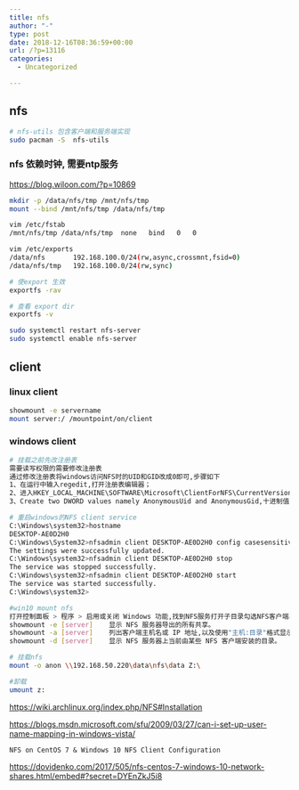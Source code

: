 ```yaml
---
title: nfs
author: "-"
type: post
date: 2018-12-16T08:36:59+00:00
url: /?p=13116
categories:
  - Uncategorized

---
```

## nfs
```bash
# nfs-utils 包含客户端和服务端实现
sudo pacman -S  nfs-utils

```

### nfs 依赖时钟, 需要ntp服务

<https://blog.wiloon.com/?p=10869>

```bash
mkdir -p /data/nfs/tmp /mnt/nfs/tmp
mount --bind /mnt/nfs/tmp /data/nfs/tmp

vim /etc/fstab
/mnt/nfs/tmp /data/nfs/tmp  none   bind   0   0

vim /etc/exports
/data/nfs       192.168.100.0/24(rw,async,crossmnt,fsid=0)
/data/nfs/tmp   192.168.100.0/24(rw,sync)

# 使export 生效
exportfs -rav

# 查看 export dir
exportfs -v

sudo systemctl restart nfs-server
sudo systemctl enable nfs-server
```

## client

### linux client
```bash
showmount -e servername
mount server:/ /mountpoint/on/client
```

### windows client

```bash
# 挂载之前先改注册表
需要读写权限的需要修改注册表
通过修改注册表将windows访问NFS时的UID和GID改成0即可,步骤如下
1、在运行中输入regedit,打开注册表编辑器；
2、进入HKEY_LOCAL_MACHINE\SOFTWARE\Microsoft\ClientForNFS\CurrentVersion\Default条目；
3、Create two DWORD values namely AnonymousUid and AnonymousGid,十进制值跟nfs服务端文件 所属用户 的用户 id一致。

# 重启windows的NFS client service
C:\Windows\system32>hostname
DESKTOP-AE0D2H0
C:\Windows\System32>nfsadmin client DESKTOP-AE0D2H0 config casesensitive=yes
The settings were successfully updated.
C:\Windows\system32>nfsadmin client DESKTOP-AE0D2H0 stop
The service was stopped successfully.
C:\Windows\system32>nfsadmin client DESKTOP-AE0D2H0 start
The service was started successfully.
C:\Windows\system32>

#win10 mount nfs
打开控制面板 > 程序 > 启用或关闭 Windows 功能,找到NFS服务打开子目录勾选NFS客户端与管理工具。
showmount -e [server]    显示 NFS 服务器导出的所有共享。
showmount -a [server]    列出客户端主机名或 IP 地址,以及使用"主机:目录"格式显示的安装目录。
showmount -d [server]    显示 NFS 服务器上当前由某些 NFS 客户端安装的目录。

# 挂载nfs
mount -o anon \\192.168.50.220\data\nfs\data Z:\

#卸载
umount z:

```

https://wiki.archlinux.org/index.php/NFS#Installation
  
https://blogs.msdn.microsoft.com/sfu/2009/03/27/can-i-set-up-user-name-mapping-in-windows-vista/


  
    NFS on CentOS 7 & Windows 10 NFS Client Configuration
  


https://dovidenko.com/2017/505/nfs-centos-7-windows-10-network-shares.html/embed#?secret=DYEnZkJ5i8
